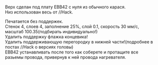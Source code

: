 Верх сделан под плату EBB42 с нуля из обычного карася.  
Низ использован весь от //Hack.  

Печатается без поддержек.  
Стенок 4, слоев 4, заполнение 25%, слой 0.1, скорость 30 мм/с, масштаб 100.35(подбирать индивидуально!)  
Удалить поддержку флажка концевика!  
Удалить поддерживающую перегородку в нижней части!(подробнее в постах //Hack о версиях головы)  
EBB42 устанавливать после того как соберете и протащите все  разьемы провода, привернув к ней провода нагревателя.
